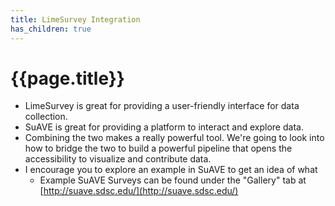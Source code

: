 ```yaml
---
title: LimeSurvey Integration
has_children: true
---
```


# {{page.title}}

- LimeSurvey is great for providing a user-friendly interface for data collection.
- SuAVE is great for providing a platform to interact and explore data.
- Combining the two makes a really powerful tool. We're going to look into how to bridge the two to build a powerful pipeline that opens the accessibility to visualize and contribute data.
- I encourage you to explore an example in SuAVE to get an idea of what
  - Example SuAVE Surveys can be found under the "Gallery" tab at [http://suave.sdsc.edu/](http://suave.sdsc.edu/)
